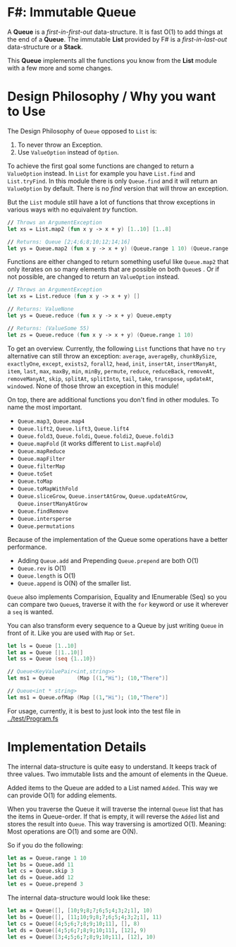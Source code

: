 # F#: Immutable Queue

A **Queue** is a *first-in-first-out* data-structure. It is fast O(1) to add things at the end of a **Queue**. The immutable **List** provided by F# is a *first-in-last-out* data-structure or a **Stack**.

This **Queue** implements all the functions you know from the **List** module with a few more and some changes.

# Design Philosophy / Why you want to Use

The Design Philosophy of `Queue` opposed to `List` is:

1. To never throw an Exception.
2. Use `ValueOption` instead of `Option`.

To achieve the first goal some functions are changed to return a `ValueOption` instead. In `List` for example you have `List.find` and `List.tryFind`. In this module there is only `Queue.find` and it will return an `ValueOption` by default. There is no *find* version that will throw an exception.

But the `List` module still have a lot of functions that throw exceptions in various ways with
no equivalent *try* function.

```fsharp
// Throws an ArgumentException
let xs = List.map2 (fun x y -> x + y) [1..10] [1..8]

// Returns: Queue [2;4;6;8;10;12;14;16]
let ys = Queue.map2 (fun x y -> x + y) (Queue.range 1 10) (Queue.range 1 8)
```

Functions are either changed to return something useful like `Queue.map2` that only iterates
on so many elements that are possible on both `Queue`s . Or if not possible, are changed to
return an `ValueOption` instead.

```fsharp
// Throws an ArgumentException
let xs = List.reduce (fun x y -> x + y) []

// Returns: ValueNone
let ys = Queue.reduce (fun x y -> x + y) Queue.empty

// Returns: (ValueSome 55)
let zs = Queue.reduce (fun x y -> x + y) (Queue.range 1 10)
```

To get an overview. Currently, the following `List` functions that have no `try` alternative
can still throw an exception: `average`, `averageBy`, `chunkBySize`, `exactlyOne`, `except`, `exists2`, `forall2`,
`head`, `init`, `insertAt`, `insertManyAt`, `item`, `last`, `max`, `maxBy`, `min`,
`minBy`, `permute`, `reduce`, `reduceBack`, `removeAt`, `removeManyAt`, `skip`, `splitAt`, `splitInto`, `tail`,
`take`, `transpose`, `updateAt`, `windowed`. None of those throw an exception in this module!

On top, there are additional functions you don't find in other modules. To name the most important.

* `Queue.map3`, `Queue.map4`
* `Queue.lift2`, `Queue.lift3`, `Queue.lift4`
* `Queue.fold3`, `Queue.foldi`, `Queue.foldi2`, `Queue.foldi3`
* `Queue.mapFold` (it works different to `List.mapFold`)
* `Queue.mapReduce`
* `Queue.mapFilter`
* `Queue.filterMap`
* `Queue.toSet`
* `Queue.toMap`
* `Queue.toMapWithFold`
* `Queue.sliceGrow`, `Queue.insertAtGrow`, `Queue.updateAtGrow`, `Queue.insertManyAtGrow`
* `Queue.findRemove`
* `Queue.intersperse`
* `Queue.permutations`

Because of the implementation of the Queue some operations have a better performance.

* Adding `Queue.add` and Prepending `Queue.prepend` are both O(1)
* `Queue.rev` is O(1)
* `Queue.length` is O(1)
* `Queue.append` is O(N) of the smaller list.

`Queue` also implements Comparision, Equality and IEnumerable (Seq) so you can compare two `Queue`s, traverse it with the `for` keyword or use it wherever a `seq` is wanted.

You can also transform every sequence to a Queue by just writing `Queue` in front of it. Like you are used with `Map` or `Set`.

```fsharp
let ls = Queue [1..10]
let as = Queue [|1..10|]
let ss = Queue (seq {1..10})

// Queue<KeyValuePair<int,string>>
let ms1 = Queue       (Map [(1,"Hi"); (10,"There")]

// Queue<int * string>
let ms1 = Queue.ofMap (Map [(1,"Hi"); (10,"There")]
```

For usage, currently, it is best to just look into the test file in [../test/Program.fs](https://github.com/DavidRaab/Queue/blob/master/test/Program.fs)

# Implementation Details

The internal data-structure is quite easy to understand. It keeps track of three values. Two immutable lists and the amount of elements in the Queue.

Added items to the Queue are added to a List named `Added`. This way we can provide O(1) for adding elements.

When you traverse the Queue it will traverse the internal `Queue` list that has the items in Queue-order. If that is empty, it will reverse the `Added` list
and stores the result into `Queue`. This way traversing is amortized O(1). Meaning: Most operations are O(1) and some are O(N).

So if you do the following:

```fsharp
let as = Queue.range 1 10
let bs = Queue.add 11
let cs = Queue.skip 3
let ds = Queue.add 12
let es = Queue.prepend 3
```

The internal data-structure would look like these:

```fsharp
let as = Queue([], [10;9;8;7;6;5;4;3;2;1], 10)
let bs = Queue([], [11;10;9;8;7;6;5;4;3;2;1], 11)
let cs = Queue([4;5;6;7;8;9;10;11], [], 8)
let ds = Queue([4;5;6;7;8;9;10;11], [12], 9)
let es = Queue([3;4;5;6;7;8;9;10;11], [12], 10)
```
